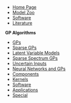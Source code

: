 
* [Home Page](README.md)
* [Model Zoo](model_zoo.md)
* [Software](software.md)
* [Literature](literature.md)

**GP Algorithms**
  * [GPs](literature/gps.md)
  * [Sparse GPs](literature/sparse_gps.md)
  * [Latent Variable Models](literature/latent_variable.md)
  * [Sparse Spectrum GPs](literature/fourier.md)
  * [Uncertain Inputs](literature/uncertain_inputs.md)
  * [Neural Networks and GPs](literature/neural_networks.md)
  * [Components](literature/components.md)
  * [Kernels](literature/kernels.md)
  * [Software](literature/software.md)
  * [Applications](literature/applications.md)
  * [Special](literature/special.md)

<!-- ---
**Software**

* **Numpy**
  * [Sklearn]()
  * [GPy]()
* **TensorFlow**
  * [GPFlow]()
  * [TensorFlow Probability]()
  * [Edward2]()
* **PyTorch**
  * [GPyTorch]()
  * [Pyro]() -->